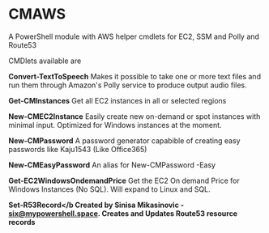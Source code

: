 # CMAWS
A PowerShell module with AWS helper cmdlets for EC2, SSM and Polly and Route53

CMDlets available are 

<b>Convert-TextToSpeech</b>
Makes it possible to take one or more text files and run them through Amazon's Polly service to produce output audio files.

<b>Get-CMInstances</b>
Get all EC2 instances in all or selected regions

<b>New-CMEC2Instance</b>
Easily create new on-demand or spot instances with minimal input. Optimized for Windows instances at the moment.

<b>New-CMPassword</b>
A password generator capabible of creating easy passwords like Kaju1543 (Like Office365)

<b>New-CMEasyPassword</b>
An alias for New-CMPassword -Easy

<b>Get-EC2WindowsOndemandPrice</b>
Get the EC2 On demand Price for Windows Instances (No SQL). Will expand to Linux and SQL.

<b>Set-R53Record</b
Created by Sinisa Mikasinovic - six@mypowershell.space. Creates and Updates Route53 resource records





